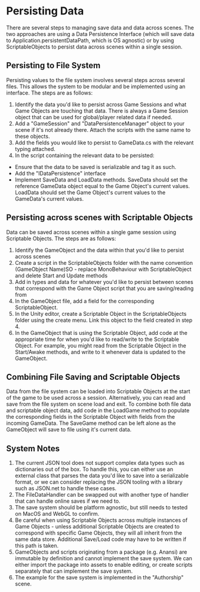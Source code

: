 # Persisting Data

There are several steps to managing save data and data across scenes. The two approaches are using a Data Persistence Interface (which will save data to Application.persistentDataPath, which is OS agnostic) or by using ScriptableObjects to persist data across scenes within a single session.

## Persisting to File System

Persisting values to the file system involves several steps across several files. This allows the system to be modular and be implemented using an interface. The steps are as follows:

1. Identify the data you'd like to persist across Game Sessions and what Game Objects are touching that data. There is always a Game Session object that can be used for global/player related data if needed.
2. Add a "GameSession" and "DataPersistenceManager" object to your scene if it's not already there. Attach the scripts with the same name to these objects.
3. Add the fields you would like to persist to GameData.cs with the relevant typing attached.
4. In the script containing the relevant data to be persisted:
- Ensure that the data to be saved is serializable and tag it as such.
- Add the "IDataPersistence" interface
- Implement SaveData and LoadData methods. SaveData should set the reference GameData object equal to the Game Object's current values. LoadData should set the Game Object's current values to the GameData's current values.

## Persisting across scenes with Scriptable Objects

Data can be saved across scenes within a single game session using Scriptable Objects. The steps are as follows:

1. Identify the GameObject and the data within that you'd like to persist across scenes
2. Create a script in the ScriptableObjects folder with the name convention (GameObject Name)SO - replace MonoBehaviour with ScriptableObject and delete Start and Update methods
3. Add in types and data for whatever you'd like to persist between scenes that correspond with the Game Object script that you are saving/reading from
4. In the GameObject file, add a field for the corresponding ScriptableObject.
5. In the Unity editor, create a Scriptable Object in the ScriptableObjects folder using the create menu. Link this object to the field created in step 4.
6. In the GameObject that is using the Scriptable Object, add code at the appropriate time for when you'd like to read/write to the Scriptable Object. For example, you might read from the Scriptable Object in the Start/Awake methods, and write to it whenever data is updated to the GameObject.

## Combining File Saving and Scriptable Objects

Data from the file system can be loaded into Scriptable Objects at the start of the game to be used across a session. Alternatively, you can read and save from the file system on scene load and exit. To combine both file data and scriptable object data, add code in the LoadGame method to populate the corresponding fields in the Scriptable Object with fields from the incoming GameData. The SaveGame method can be left alone as the GameObject will save to file using it's current data.

## System Notes

1. The current JSON tool does not support complex data types such as dictionaries out of the box. To handle this, you can either use an external class that parses the data you'd like to save into a serializable format, or we can consider replacing the JSON tooling with a library such as JSON.net to handle these cases.
2. The FileDataHandler can be swapped out with another type of handler that can handle online saves if we need to.
3. The save system should be platform agnostic, but still needs to tested on MacOS and WebGL to confirm.
4. Be careful when using Scriptable Objects across multiple instances of Game Objects - unless additional Scriptable Objects are created to correspond with specific Game Objects, they will all inherit from the same data store. Additional Save/Load code may have to be written if this path is taken.
5. GameObjects and scripts originating from a package (e.g. Anansi) are immutable by definition and cannot implement the save system. We can either import the package into assets to enable editing, or create scripts separately that can implement the save system.
6. The example for the save system is implemented in the "Authorship" scene.
